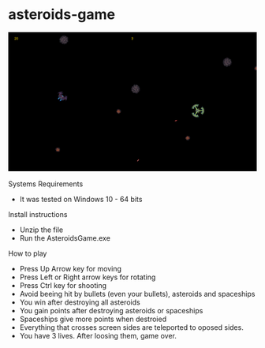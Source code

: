 # asteroids-game
![Image of Yaktocat](gameplay.png)

Systems Requirements
- It was tested on Windows 10 - 64 bits

Install instructions
- Unzip the file
- Run the AsteroidsGame.exe

How to play
- Press Up Arrow key for moving
- Press Left or Right arrow keys for rotating
- Press Ctrl key for shooting
- Avoid beeing hit by bullets (even your bullets), asteroids and spaceships
- You win after destroying all asteroids
- You gain points after destroying asteroids or spaceships
- Spaceships give more points when destroied
- Everything that crosses screen sides are teleported to oposed sides.
- You have 3 lives. After loosing them, game over.